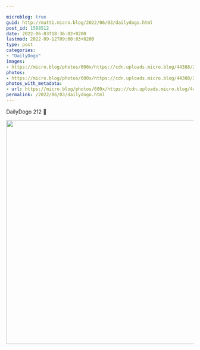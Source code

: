 ```yaml
---

microblog: true
guid: http://matti.micro.blog/2022/06/03/dailydogo.html
post_id: 1588512
date: 2022-06-03T18:36:02+0200
lastmod: 2022-09-12T09:00:03+0200
type: post
categories:
- "DailyDogo"
images:
- https://micro.blog/photos/600x/https://cdn.uploads.micro.blog/44388/2022/3893ecff30.jpg
photos:
- https://micro.blog/photos/600x/https://cdn.uploads.micro.blog/44388/2022/3893ecff30.jpg
photos_with_metadata:
- url: https://micro.blog/photos/600x/https://cdn.uploads.micro.blog/44388/2022/3893ecff30.jpg
permalink: /2022/06/03/dailydogo.html
---
```

DailyDogo 212 🐶

<img src="/media/uploads/2022/3893ecff30.jpg" width="600" height="600" alt="" />
